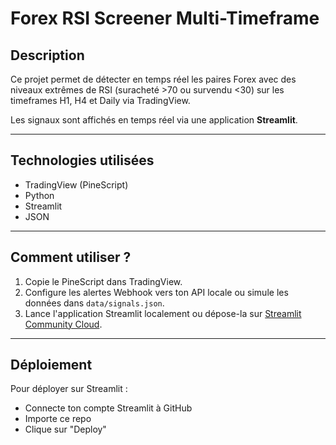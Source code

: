 # Forex RSI Screener Multi-Timeframe

## Description

Ce projet permet de détecter en temps réel les paires Forex avec des niveaux extrêmes de RSI (suracheté >70 ou survendu <30) sur les timeframes H1, H4 et Daily via TradingView.

Les signaux sont affichés en temps réel via une application **Streamlit**.

---

## Technologies utilisées

- TradingView (PineScript)
- Python
- Streamlit
- JSON

---

## Comment utiliser ?

1. Copie le PineScript dans TradingView.
2. Configure les alertes Webhook vers ton API locale ou simule les données dans `data/signals.json`.
3. Lance l'application Streamlit localement ou dépose-la sur [Streamlit Community Cloud](https://streamlit.io/cloud ).

---

## Déploiement

Pour déployer sur Streamlit :
- Connecte ton compte Streamlit à GitHub
- Importe ce repo
- Clique sur "Deploy"
